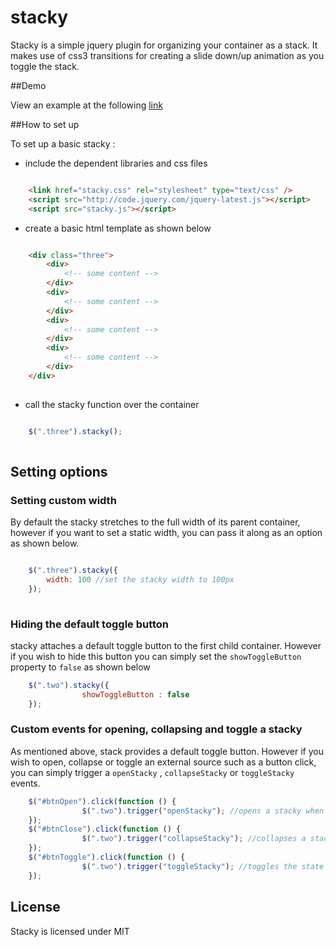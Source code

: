 stacky
======

Stacky is a simple jquery plugin for organizing your container as a stack. It makes use of css3 transitions for creating a slide down/up animation as you toggle the stack.

##Demo

View an example at the following [link](http://niki4810.github.io/stacky/example/default.html)


##How to set up

To set up a basic stacky : 

* include the dependent libraries and css files

```html

	<link href="stacky.css" rel="stylesheet" type="text/css" />
	<script src="http://code.jquery.com/jquery-latest.js"></script>
	<script src="stacky.js"></script>

```

* create a basic html template as shown below

```html

	<div class="three">
	    <div>
			<!-- some content -->
	    </div>
	    <div>
			<!-- some content -->
	    </div>
	    <div>
			<!-- some content -->
	    </div>
	    <div>
		    <!-- some content -->  
	    </div>
	</div>
	
```

* call the stacky function over the container

```javascript

	$(".three").stacky();
	
```


## Setting options

### Setting custom width

By default the stacky stretches to the full width of its parent container, however if you want to set a static width, you can pass it along as an option as shown below. 

```javascript

	$(".three").stacky({
		width: 100 //set the stacky width to 100px
	});
	
```

### Hiding the default toggle button

stacky attaches a default toggle button to the first child container. However if you wish to hide this button you can simply set the `showToggleButton` property to `false` as shown below

```javascript
	$(".two").stacky({
			    showToggleButton : false
	});
```

### Custom events for opening, collapsing and toggle a stacky

As mentioned above, stack provides a default toggle button. However if you wish to open, collapse or toggle an external source such as a button click, you can simply trigger a `openStacky` , `collapseStacky` or `toggleStacky` events.

```javascript
	$("#btnOpen").click(function () {
			    $(".two").trigger("openStacky"); //opens a stacky when a button is clicked
	});
	$("#btnClose").click(function () {
			    $(".two").trigger("collapseStacky"); //collapses a stacky
	});
	$("#btnToggle").click(function () {
			    $(".two").trigger("toggleStacky"); //toggles the state of a stack
	});
```


## License

Stacky is licensed under MIT